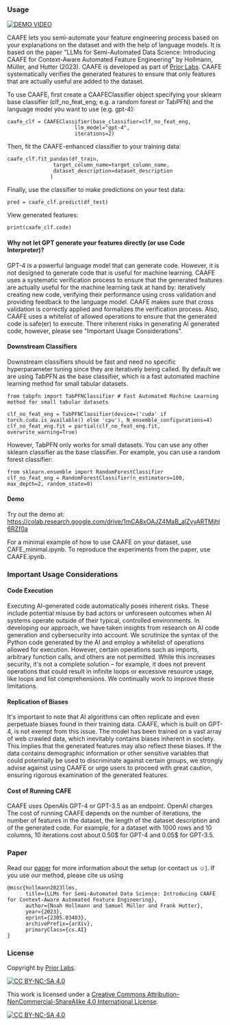 ### Usage
[![DEMO VIDEO](https://i.makeagif.com/media/5-20-2023/E4RfRM.gif)](https://www.youtube.com/watch?v=6zCD48d3kNU)

CAAFE lets you semi-automate your feature engineering process based on your explanations on the dataset and with the help of language models. It is based on the paper "LLMs for Semi-Automated Data Science: Introducing CAAFE for Context-Aware Automated Feature Engineering" by Hollmann, Müller, and Hutter (2023). CAAFE is developed as part of [Prior Labs](http://priorlabs.ai).
CAAFE systematically verifies the generated features to ensure that only features that are actually useful are added to the dataset.

To use CAAFE, first create a CAAFEClassifier object specifying your sklearn base classifier (clf_no_feat_eng; e.g. a random forest or TabPFN) and the language model you want to use (e.g. gpt-4):
```
caafe_clf = CAAFEClassifier(base_classifier=clf_no_feat_eng,
                      llm_model="gpt-4",
                      iterations=2)
```
Then, fit the CAAFE-enhanced classifier to your training data:
```
caafe_clf.fit_pandas(df_train,
               target_column_name=target_column_name,
               dataset_description=dataset_description
              )
```
Finally, use the classifier to make predictions on your test data:
```
pred = caafe_clf.predict(df_test)
```
View generated features:
```
print(caafe_clf.code)
```
#### Why not let GPT generate your features directly (or use Code Interpreter)?
GPT-4 is a powerful language model that can generate code. However, it is not designed to generate code that is useful for machine learning. CAAFE uses a systematic verification process to ensure that the generated features are actually useful for the machine learning task at hand by: iteratively creating new code, verifying their performance using cross validation and providing feedback to the language model. CAAFE makes sure that cross validation is correctly applied and formalizes the verification process. Also, CAAFE uses a whitelist of allowed operations to ensure that the generated code is safe(er) to execute. There inherent risks in generating AI generated code, however, please see "Important Usage Considerations".

#### Downstream Classifiers
Downstream classifiers should be fast and need no specific hyperparameter tuning since they are iteratively being called. By default we are using TabPFN as the base classifier, which is a fast automated machine learning method for small tabular datasets.
```
from tabpfn import TabPFNClassifier # Fast Automated Machine Learning method for small tabular datasets

clf_no_feat_eng = TabPFNClassifier(device=('cuda' if torch.cuda.is_available() else 'cpu'), N_ensemble_configurations=4)
clf_no_feat_eng.fit = partial(clf_no_feat_eng.fit, overwrite_warning=True)
```

However, TabPFN only works for small datasets. You can use any other sklearn classifier as the base classifier. For example, you can use a random forest classifier:
```
from sklearn.ensemble import RandomForestClassifier
clf_no_feat_eng = RandomForestClassifier(n_estimators=100, max_depth=2, random_state=0)
```

#### Demo
Try out the demo at: https://colab.research.google.com/drive/1mCA8xOAJZ4MaB_alZvyARTMjhl6RZf0a

For a minimal example of how to use CAAFE on your dataset, use CAFE_minimal.ipynb. To reproduce the experiments from the paper, use CAAFE.ipynb.

### Important Usage Considerations

#### Code Execution
Executing AI-generated code automatically poses inherent risks. These include potential misuse by bad actors or unforeseen outcomes when AI systems operate outside of their typical, controlled environments. In developing our approach, we have taken insights from research on AI code generation and cybersecurity into account. We scrutinize the syntax of the Python code generated by the AI and employ a whitelist of operations allowed for execution. However, certain operations such as imports, arbitrary function calls, and others are not permitted. While this increases security, it's not a complete solution – for example, it does not prevent operations that could result in infinite loops or excessive resource usage, like loops and list comprehensions. We continually work to improve these limitations.

#### Replication of Biases
It's important to note that AI algorithms can often replicate and even perpetuate biases found in their training data. CAAFE, which is built on GPT-4, is not exempt from this issue. The model has been trained on a vast array of web crawled data, which inevitably contains biases inherent in society. This implies that the generated features may also reflect these biases. If the data contains demographic information or other sensitive variables that could potentially be used to discriminate against certain groups, we strongly advise against using CAAFE or urge users to proceed with great caution, ensuring rigorous examination of the generated features.

#### Cost of Running CAFE
CAAFE uses OpenAIs GPT-4 or GPT-3.5 as an endpoint. OpenAI charges The cost of running CAAFE depends on the number of iterations, the number of features in the dataset, the length of the dataset description and of the generated code. For example, for a dataset with 1000 rows and 10 columns, 10 iterations cost about 0.50$ for GPT-4 and 0.05$ for GPT-3.5.

### Paper
Read our [paper](https://arxiv.org/abs/2305.03403) for more information about the setup (or contact us ☺️). If you use our method, please cite us using
```
@misc{hollmann2023llms,
      title={LLMs for Semi-Automated Data Science: Introducing CAAFE for Context-Aware Automated Feature Engineering}, 
      author={Noah Hollmann and Samuel Müller and Frank Hutter},
      year={2023},
      eprint={2305.03403},
      archivePrefix={arXiv},
      primaryClass={cs.AI}
}
```

### License
Copyright by [Prior Labs](http://priorlabs.ai).

[![CC BY-NC-SA 4.0][cc-by-nc-sa-shield]][cc-by-nc-sa]

This work is licensed under a
[Creative Commons Attribution-NonCommercial-ShareAlike 4.0 International License][cc-by-nc-sa].

[![CC BY-NC-SA 4.0][cc-by-nc-sa-image]][cc-by-nc-sa]

[cc-by-nc-sa]: http://creativecommons.org/licenses/by-nc-sa/4.0/
[cc-by-nc-sa-image]: https://licensebuttons.net/l/by-nc-sa/4.0/88x31.png
[cc-by-nc-sa-shield]: https://img.shields.io/badge/License-CC%20BY--NC--SA%204.0-lightgrey.svg
